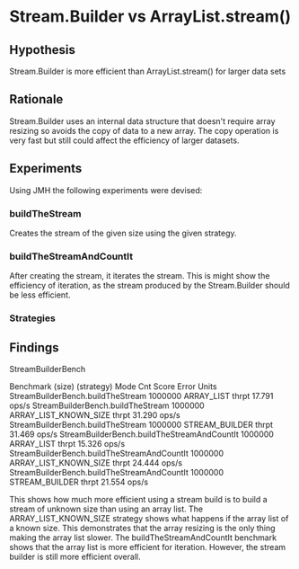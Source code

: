 # Stream.Builder vs ArrayList.stream()

## Hypothesis

Stream.Builder is more efficient than ArrayList.stream() for larger data sets

## Rationale

Stream.Builder uses an internal data structure that doesn't require array resizing so avoids the copy of data to a new array.
The copy operation is very fast but still could affect the efficiency of larger datasets.

## Experiments

Using JMH the following experiments were devised:

### buildTheStream

Creates the stream of the given size using the given strategy.

### buildTheStreamAndCountIt

After creating the stream, it iterates the stream.  This is might show the efficiency of iteration, as the stream produced by the Stream.Builder should be less efficient.

### Strategies




## Findings

StreamBuilderBench

Benchmark                                     (size)             (strategy)   Mode  Cnt   Score   Error  Units
StreamBuilderBench.buildTheStream            1000000             ARRAY_LIST  thrpt       17.791          ops/s
StreamBuilderBench.buildTheStream            1000000  ARRAY_LIST_KNOWN_SIZE  thrpt       31.290          ops/s
StreamBuilderBench.buildTheStream            1000000         STREAM_BUILDER  thrpt       31.469          ops/s
StreamBuilderBench.buildTheStreamAndCountIt  1000000             ARRAY_LIST  thrpt       15.326          ops/s
StreamBuilderBench.buildTheStreamAndCountIt  1000000  ARRAY_LIST_KNOWN_SIZE  thrpt       24.444          ops/s
StreamBuilderBench.buildTheStreamAndCountIt  1000000         STREAM_BUILDER  thrpt       21.554          ops/s

This shows how much more efficient using a stream build is to build a stream of unknown size than using an array list.
The ARRAY_LIST_KNOWN_SIZE strategy shows what happens if the array list of a known size.
This demonstrates that the array resizing is the only thing making the array list slower.
The buildTheStreamAndCountIt benchmark shows that the array list is more efficient for iteration.
However, the stream builder is still more efficient overall.
